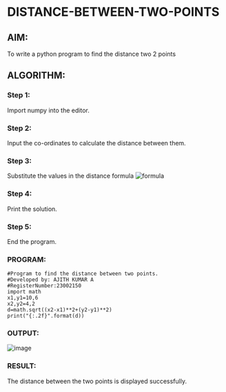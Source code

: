 # DISTANCE-BETWEEN-TWO-POINTS

## AIM:
To write a python program to find the distance two 2 points
## ALGORITHM:
### Step 1:
Import numpy into the editor.
### Step 2:
Input the co-ordinates to calculate the distance between them.
### Step 3: 
Substitute the values in the distance formula  ![formula](![image](https://github.com/Ajith1413/DISTANCE-BETWEEN-TWO-POINTS/assets/139842524/e8e81036-6520-4b67-aaa4-85d99b96d122)
)
### Step 4: 
Print the solution.
### Step 5: 
End the program.
### PROGRAM:
```
#Program to find the distance between two points.
#Developed by: AJITH KUMAR A
#RegisterNumber:23002150
import math
x1,y1=10,6
x2,y2=4,2
d=math.sqrt((x2-x1)**2+(y2-y1)**2)
print("{:.2f}".format(d))
```
  


### OUTPUT:
![image](https://github.com/Ajith1413/DISTANCE-BETWEEN-TWO-POINTS/assets/139842524/e948d43b-a1d7-41fa-9c23-74a70499459b)





### RESULT:
The distance between the two points is displayed successfully.
